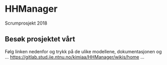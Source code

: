 # HHManager
Scrumprosjekt 2018
## Besøk prosjektet vårt
Følg linken nedenfor og trykk på de ulike modellene, dokumentasjonen og 
...
https://gitlab.stud.iie.ntnu.no/kimiaa/HHManager/wikis/home
...
